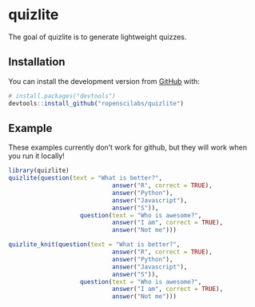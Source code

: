
<!-- README.md is generated from README.Rmd. Please edit that file -->

# quizlite

<!-- badges: start -->

<!-- badges: end -->

The goal of quizlite is to generate lightweight quizzes.

## Installation

You can install the development version from
[GitHub](https://github.com/) with:

``` r
# install.packages("devtools")
devtools::install_github("ropenscilabs/quizlite")
```

## Example

These examples currently don’t work for github, but they will work when
you run it locally\!

``` r
library(quizlite)
quizlite(question(text = "What is better?",
                             answer("R", correct = TRUE),
                             answer("Python"),
                             answer("Javascript"),
                             answer("S")),
                    question(text = "Who is awesome?",
                             answer("I am", correct = TRUE),
                             answer("Not me")))
```

``` r
quizlite_knit(question(text = "What is better?",
                             answer("R", correct = TRUE),
                             answer("Python"),
                             answer("Javascript"),
                             answer("S")),
                    question(text = "Who is awesome?",
                             answer("I am", correct = TRUE),
                             answer("Not me")))
```
